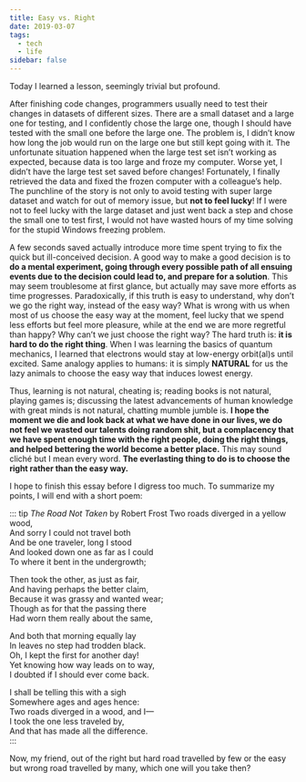 ```yaml
---
title: Easy vs. Right
date: 2019-03-07
tags:
  - tech
  - life
sidebar: false
---
```


Today I learned a lesson, seemingly trivial but profound.

<!-- more -->

After finishing code changes, programmers usually need to test their changes in datasets of different sizes. There are a small dataset and a large one for testing, and I confidently chose the large one, though I should have tested with the small one before the large one. The problem is, I didn’t know how long the job would run on the large one but still kept going with it. The unfortunate situation happened when the large test set isn’t working as expected, because data is too large and froze my computer. Worse yet, I didn’t have the large test set saved before changes! Fortunately, I finally retrieved the data and fixed the frozen computer with a colleague’s help. The punchline of the story is not only to avoid testing with super large dataset and watch for out of memory issue, but **not to feel lucky**! If I were not to feel lucky with the large dataset and just went back a step and chose the small one to test first, I would not have wasted hours of my time solving for the stupid Windows freezing problem.

A few seconds saved actually introduce more time spent trying to fix the quick but ill-conceived decision. A good way to make a good decision is to **do a mental experiment, going through every possible path of all ensuing events due to the decision could lead to, and prepare for a solution**. This may seem troublesome at first glance, but actually may save more efforts as time progresses. Paradoxically, if this truth is easy to understand, why don’t we go the right way, instead of the easy way? What is wrong with us when most of us choose the easy way at the moment, feel lucky that we spend less efforts but feel more pleasure, while at the end we are more regretful than happy? Why can’t we just choose the right way? The hard truth is: **it is hard to do the right thing**. When I was learning the basics of quantum mechanics, I learned that electrons would stay at low-energy orbit(al)s until excited. Same analogy applies to humans: it is simply **NATURAL** for us the lazy animals to choose the easy way that induces lowest energy.

Thus, learning is not natural, cheating is; reading books is not natural, playing games is; discussing the latest advancements of human knowledge with great minds is not natural, chatting mumble jumble is. **I hope the moment we die and look back at what we have done in our lives, we do not feel we wasted our talents doing random shit, but a complacency that we have spent enough time with the right people, doing the right things, and helped bettering the world become a better place.** This may sound cliché but I mean every word. **The everlasting thing to do is to choose the right rather than the easy way.**

I hope to finish this essay before I digress too much. To summarize my points, I will end with a short poem:

::: tip <i>The Road Not Taken</i> by Robert Frost
Two roads diverged in a yellow wood,  
And sorry I could not travel both  
And be one traveler, long I stood  
And looked down one as far as I could  
To where it bent in the undergrowth;

Then took the other, as just as fair,  
And having perhaps the better claim,  
Because it was grassy and wanted wear;  
Though as for that the passing there  
Had worn them really about the same,

And both that morning equally lay  
In leaves no step had trodden black.  
Oh, I kept the first for another day!  
Yet knowing how way leads on to way,  
I doubted if I should ever come back.

I shall be telling this with a sigh  
Somewhere ages and ages hence:  
Two roads diverged in a wood, and I—  
I took the one less traveled by,  
And that has made all the difference.  
:::

Now, my friend, out of the right but hard road travelled by few or the easy but wrong road travelled by many, which one will you take then?
